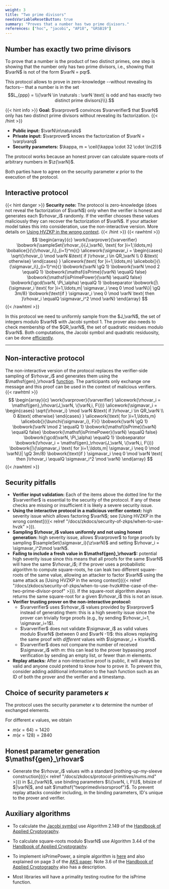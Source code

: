 ```yaml
---
weight: 3
title: "Two prime divisors"
needsVariableResetButton: true
summary: "Proves that a number has two prime divisors."
references: ["hoc", "jacobi", "AP18", "GRSB19"]
---
```

## Number has exactly two prime divisors

To prove that a number is the product of two distinct primes, one step is showing that the number only has two prime divisors, i.e., showing that $\varN$ is not of the form $\varN = pqr$.

This protocol allows to prove in zero-knowledge --without revealing its factors-- that a number is in the set $$L_{ppp} = \\{\varN \in \naturals : \varN \text{ is odd and has exactly two distinct prime divisors}\\}.$$


{{< hint info >}}
**Goal:**
$\varprover$ convinces $\varverifier$ that $\varN$ only has two distinct prime divisors without revealing its factorization.
{{< /hint >}}

 * __Public input:__ $\varN\in\naturals$
 * __Private input:__ $\varprover$ knows the factorization of $\varN = \varp\varq$
 * __Security parameters:__ $\kappa, m = \ceil{\kappa \cdot 32 \cdot \ln(2)}$

The protocol works because an honest prover can calculate square-roots of arbitrary numbers in $\z{\varN}$.

Both parties have to agree on the security parameter $\kappa$ prior to the execution of the protocol.

## Interactive protocol
{{< hint danger >}}
**Security note:** The protocol is zero-knowledge (does not reveal the factorization of $\varN$) only when the verifier is honest and generates each $\rhovar_i$ randomly. If the verifier chooses these values maliciously they can recover the factorization of $\varN$. If your attacker model takes this into consideration, use the non-interactive version. More details on [Using HVZKP in the wrong context](../../../security-of-zkps/when-to-use-hvzk).
{{< /hint >}}
{{< rawhtml >}}
 $$
 \begin{array}{c}
 \work{\varprover}{\varverifier}
 \bobwork{\sampleSet{\rhovar_i}{J_\varN}, \text{ for }i=1,\ldots,m}
 \bobalice{}{\{\rhovar_i\}_{i=1}^m}{}
 \alicework{\sigmavar_i = \begin{cases}
  \sqrt{\rhovar_i} \mod \varN &\text{ if }\rhovar_i \in QR_\varN \\
  0 &\text{ otherwise}
\end{cases}
}
 \alicework{\text{ for }i=1,\ldots,m}
 \alicebob{}{\{\sigmavar_i\}_{i=1}^m}{}
 \bobwork{\varN \gQ 1}
 \bobwork{\varN \mod 2 \equalQ 1}
 \bobwork{\mathsf{isPrime}(\varN) \equalQ false}
 \bobwork{\mathsf{isPrimePower}(\varN) \equalQ false}
 \bobwork{\gcd(\varN, \Pi_\alpha) \equalQ 1}
 \bobseparator
 \bobwork{|\{\sigmavar_i \text{ for }i=1,\ldots,m| \sigmavar_i \neq 0 \mod \varN\}| \gQ 3m/8}
 \bobwork{\text{if } \sigmavar_i \neq 0 \mod \varN \text{ then }\rhovar_i \equalQ \sigmavar_i^2 \mod \varN}
 \end{array}
 $$
{{< /rawhtml >}}

 In this protocol we need to uniformly sample from the $J_\varN$, the set of integers modulo $\varN$ with Jacobi symbol $1$. The prover also needs to check membership of the $QR_\varN$, the set of quadratic residues modulo $\varN$. Both computations, the Jacobi symbol and quadratic residuosity, can be done [efficiently](#auxiliary-algorithms).


-----

## Non-interactive protocol
The non-interactive version of the protocol replaces the verifier-side sampling of $\rhovar_i$ and generates them using the $\mathsf{gen}_\rhovar$ [function](../square-freeness/#auxiliary-functions---mathsfgen_rhovar).
The participants only exchange one message and this proof can be used in the context of malicious verifiers.
{{< rawhtml >}}
  $$
 \begin{array}{c}
 \work{\varprover}{\varverifier}
 \alicework{\rhovar_i = \mathsf{gen}_\rhovar(J_\varN, \{\varN,i, F\})}
 \alicework{\sigmavar_i = \begin{cases}
  \sqrt{\rhovar_i} \mod \varN &\text{ if }\rhovar_i \in QR_\varN \\
  0 &\text{ otherwise}
\end{cases}
}
 \alicework{\text{ for }i=1,\ldots,m}
 \alicebob{}{\bunchi{\sigmavar_i}, F}{}
 \bobwork{\varN \gQ 1}
 \bobwork{\varN \mod 2 \equalQ 1}
 \bobwork{\mathsf{isPrime}(\varN) \equalQ false}
 \bobwork{\mathsf{isPrimePower}(\varN) \equalQ false}
 \bobwork{\gcd(\varN, \Pi_\alpha) \equalQ 1}
 \bobseparator
 \bobwork{\rhovar_i = \mathsf{gen}_\rhovar(J_\varN, \{\varN,i, F\})}
 \bobwork{|\{\sigmavar_i \text{ for }i=1,\ldots,m| \sigmavar_i \neq 0 \mod \varN\}| \gQ 3m/8}
 \bobwork{\text{if } \sigmavar_i \neq 0 \mod \varN \text{ then }\rhovar_i \equalQ \sigmavar_i^2 \mod \varN}
 \end{array}
 $$
{{< /rawhtml >}}

## Security pitfalls
 * **Verifier input validation:** Each of the items above the dotted line for the $\varverifier$ is essential to the security of the protocol. If any of these checks are missing or insufficient it is likely a severe security issue.
 * __Using the interactive protocol in a malicious verifier context:__ high severity issue which allows factoring $\varN$; see [Using HVZKP in the wrong context]({{< relref "/docs/zkdocs/security-of-zkps/when-to-use-hvzk" >}}).
 * **Sampling $\rhovar_i$ values uniformly and not using honest generation:** high severity issue, allows $\varprover$ to forge proofs by sampling $\sampleSet{\sigmavar_i}{\z\varN}$ and setting $\rhovar_i = \sigmavar_i^2\mod \varN$.
 * **Failing to include a fresh value in $\mathsf{gen}_\rhovar$:** potential high severity issue since this means that all proofs for the same $\varN$ will have the same $\rhovar_i$; if the prover uses a probabilistic algorithm to compute square-roots, he can leak two different square-roots of the same value, allowing an attacker to factor $\varN$ using the same attack as [Using HVZKP in the wrong context]({{< relref "/docs/zkdocs/security-of-zkps/when-to-use-hvzk#the-case-of-the-two-prime-divisor-proof" >}}). If the square-root algorithm always returns the same square-root for a given $\rhovar_i$ this is not an issue.
 * __Verifier trusting prover on the non-interactive protocol:__
   * $\varverifier$ uses $\rhovar_i$ values provided by $\varprover$ instead of generating them: this is a high severity issue since the prover can trivially forge proofs (e.g., by sending $\rhovar_i=1, \sigmavar_i=1$).
   * $\varverifier$ does not validate $\sigmavar_i$ as valid values modulo $\varN$ (between 0 and $\varN -1)$: this allows replaying the same proof with *different* values with $\sigmavar_i + k\varN$.
   * $\varverifier$ does not compare the number of received $\sigmavar_i$ with $m$: this can lead to the prover bypassing proof verification by sending an empty list, or fewer than $m$ elements.
 * __Replay attacks:__ After a non-interactive proof is public, it will always be valid and anyone could pretend to know how to prove it. To prevent this, consider adding additional information to the hash function such as an ID of both the prover and the verifier and a timestamp.


## Choice of security parameters $\kappa$
The protocol uses the security parameter $\kappa$ to determine the number of exchanged elements.

For different $\kappa$ values, we obtain
 - $m(\kappa=64) = 1420$
 - $m(\kappa=128) = 2840$

## Honest parameter generation $\mathsf{gen}_\rhovar$
- Generate the $\rhovar_i$ values with a standard [nothing-up-my-sleeve construction]({{< relref "/docs/zkdocs/protocol-primitives/nums.md" >}}) in $J_{\varN}$, use binding parameters $\\{\varN, i, F\\}$, bitsize of $|\varN|$, and salt $\mathsf{"twoprimedivisorsproof"}$. To prevent replay attacks consider including, in the binding parameters, ID's unique to the prover and verifier.

## Auxiliary algorithms
- To calculate the [Jacobi symbol](https://en.wikipedia.org/wiki/Jacobi_symbol) use Algorithm 2.149 of the [Handbook of Applied Cryptography](https://cacr.uwaterloo.ca/hac/).


- To calculate square-roots modulo $\varN$ use Algorithm 3.44 of the [Handbook of Applied Cryptography](https://cacr.uwaterloo.ca/hac/).

- To implement $\mathsf{isPrimePower}$, a simple algorithm is [here](https://cstheory.stackexchange.com/questions/2077/how-to-check-if-a-number-is-a-perfect-power-in-polynomial-time) and also explained on page 3 of the [AKS paper](https://citeseerx.ist.psu.edu/viewdoc/download?doi=10.1.1.532.7639&rep=rep1&type=pdf). Note 3.6 of the [Handbook of Applied Cryptography](https://cacr.uwaterloo.ca/hac/about/chap3.pdf) also has a description.

- Most libraries will have a primality testing routine for the $\mathsf{isPrime}$ function.

